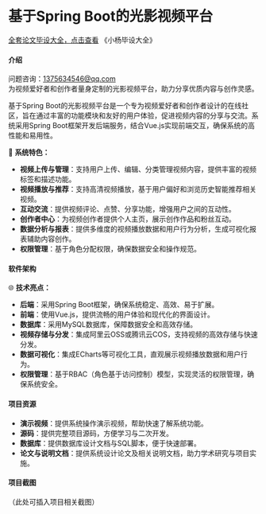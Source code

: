 # 基于Spring Boot的光影视频平台

[全套论文毕设大全，点击查看](https://www.yuque.com/yuqueyonghux32e1j/kxdc9g?#) 《小杨毕设大全》

#### 介绍  
问题咨询：1375634546@qq.com  
为视频爱好者和创作者量身定制的光影视频平台，助力分享优质内容与创作灵感。

基于Spring Boot的光影视频平台是一个专为视频爱好者和创作者设计的在线社区，旨在通过丰富的功能模块和友好的用户体验，促进视频内容的分享与交流。系统采用Spring Boot框架开发后端服务，结合Vue.js实现前端交互，确保系统的高性能和易用性。

🔧 **系统特色：**

- **视频上传与管理**：支持用户上传、编辑、分类管理视频内容，提供丰富的视频标签和描述功能。
- **视频播放与推荐**：支持高清视频播放，基于用户偏好和浏览历史智能推荐相关视频。
- **互动交流**：提供视频评论、点赞、分享功能，增强用户之间的互动性。
- **创作者中心**：为视频创作者提供个人主页，展示创作作品和粉丝互动。
- **数据分析与报表**：提供多维度的视频播放数据和用户行为分析，生成可视化报表辅助内容创作。
- **权限管理**：基于角色分配权限，确保数据安全和操作规范。

#### 软件架构
🌐 **技术亮点：**

- **后端**：采用Spring Boot框架，确保系统稳定、高效、易于扩展。
- **前端**：使用Vue.js，提供流畅的用户体验和现代化的界面设计。
- **数据库**：采用MySQL数据库，保障数据安全和高效存储。
- **视频存储与分发**：集成阿里云OSS或腾讯云COS，支持视频的高效存储与快速分发。
- **数据可视化**：集成ECharts等可视化工具，直观展示视频播放数据和用户行为。
- **权限管理**：基于RBAC（角色基于访问控制）模型，实现灵活的权限管理，确保系统安全。

#### 项目资源  
- **演示视频**：提供系统操作演示视频，帮助快速了解系统功能。  
- **源码**：提供完整项目源码，方便学习与二次开发。  
- **数据库**：提供数据库设计文档与SQL脚本，便于快速部署。  
- **论文与说明文档**：提供系统设计论文及相关说明文档，助力学术研究与项目实施。

#### 项目截图  
（此处可插入项目相关截图）
